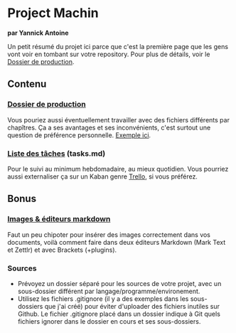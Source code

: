 # Project Machin

**par Yannick Antoine**

Un petit résumé du projet ici parce que c'est la première page que les gens vont voir en tombant sur votre repository. Pour plus de détails, voir le [Dossier de production](Dossier/readme.md).

## Contenu
### [Dossier de production](Dossier/readme.md)
Vous pouriez aussi éventuellement travailler avec des fichiers différents par chapîtres. Ça a ses avantages et ses inconvénients, c'est surtout une question de préférence personnelle. [Exemple ici](https://github.com/stluc-an/TestDossier_EphemereFurtif/tree/dossier-multifichier).

### [Liste des tâches](tasks.md) (tasks.md)
Pour le suivi au minimum hebdomadaire, au mieux quotidien. Vous pourriez aussi externaliser ça sur un Kaban genre [Trello](https://trello.com/), si vous préférez.

## Bonus

### [Images & éditeurs markdown](markdown-editors.md) 
Faut un peu chipoter pour insérer des images correctement dans vos documents, voilà comment faire dans deux éditeurs Markdown (Mark Text et Zettlr) et avec Brackets (+plugins).

### Sources
- Prévoyez un dossier séparé pour les sources de votre projet, avec un sous-dossier différent par langage/programme/environement. 
- Utilisez les fichiers .gitignore (il y a des exemples dans les sous-dossiers que j'ai créé) pour éviter d'uploader des fichiers inutiles sur Github. Le fichier .gitignore placé dans un dossier indique à Git quels fichiers ignorer dans le dossier en cours et ses sous-dossiers.

